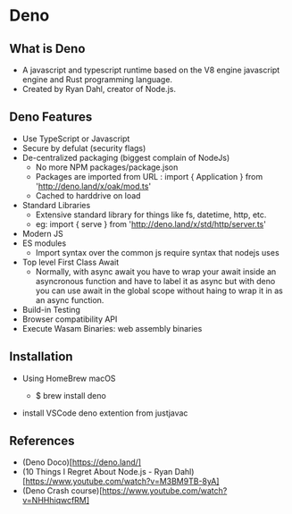 # Deno

## What is Deno

* A javascript and typescript runtime based on the V8 engine javascript engine and Rust programming language.
* Created by Ryan Dahl, creator of Node.js.

## Deno Features

* Use TypeScript or Javascript
* Secure by defulat (security flags)
* De-centralized packaging (biggest complain of NodeJs)
  * No more NPM packages/package.json
  * Packages are imported from URL : import { Application } from 'http://deno.land/x/oak/mod.ts'
  * Cached to harddrive on load
* Standard Libraries
  * Extensive standard library for things like fs, datetime, http, etc.
  * eg: import { serve } from 'http://deno.land/x/std/http/server.ts'
* Modern JS
* ES modules
  * Import syntax over the common js require syntax that nodejs uses
* Top level First Class Await
  * Normally, with async await you have to wrap your await inside an asyncronous function and have to label it as async but with deno you can use await in the global scope without haing to wrap it in as an async function.
* Build-in Testing
* Browser compatibility API
* Execute Wasam Binaries: web assembly binaries

## Installation

* Using HomeBrew macOS
  * $ brew install deno

* install VSCode deno extention from justjavac


## References

* (Deno Doco)[https://deno.land/]
* (10 Things I Regret About Node.js - Ryan Dahl)[https://www.youtube.com/watch?v=M3BM9TB-8yA]
* (Deno Crash course)[https://www.youtube.com/watch?v=NHHhiqwcfRM]